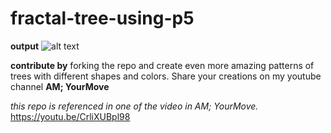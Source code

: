 # fractal-tree-using-p5

**output**
![alt text](https://github.com/makaravind/fractal-tree-using-p5/img.png)

**contribute by**
forking the repo and create even more amazing patterns of trees with different shapes and colors.
Share your creations on my youtube channel **AM; YourMove**

*this repo is referenced in one of the video in AM; YourMove.*
https://youtu.be/CrliXUBpl98 
